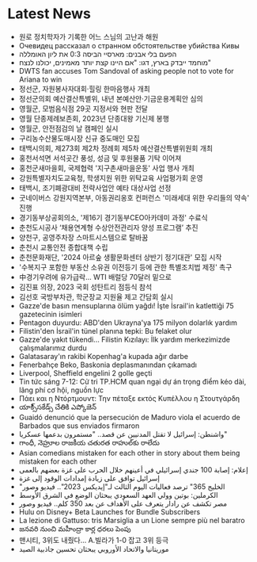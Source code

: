 # Latest News
-  원로 정치학자가 기록한 어느 스님의 고난과 해원
-  Очевидец рассказал о странном обстоятельстве убийства Кивы
-  הפעם בלי אבנים: מארסיי הביסה 0:3 את ליון האומללה
-  מוחמד ייבדק בארץ, דגו: "אם היינו קצת יותר מאמינים, יכולנו לנצח"
-  DWTS fan accuses Tom Sandoval of asking people not to vote for Ariana to win
-  정선군, 자원봉사자대회·힐링 한마음행사 개최
-  정선군의회 예산결산특별위, 내년 본예산안·기금운용계획안 심의
-  영월군, 모범음식점 29곳 지정서와 현판 전달
-  영월 단종제례보존회, 2023년 단종대왕 기신제 봉행
-  영월군, 안전점검의 날 캠페인 실시
-  구리농수산물도매시장 신규 중도매인 모집
-  태백시의회, 제273회 제2차 정례회 제5차 예산결산특별위원회 개최
-  홍천서석면 서석곳간 풍성, 성금 및 후원물품 기탁 이어져
-  홍천군새마을회, 국제협력 '지구촌새마을운동' 사업 행사 개최
-  강원특별자치도교육청, 학생지원 위한 위탁교육 사업평가회 운영
-  태백시, 조기폐광대비 전략사업안 예타 대상사업 선정
-  굿네이버스 강원지역본부, 아동권리옹호 컨퍼런스 '미래세대 위한 우리들의 약속' 진행
-  경기동부상공회의소, '제16기 경기동부CEO아카데미 과정' 수료식
-  춘천도시공사 ‘채용연계형 수상안전관리자 양성 프로그램’ 추진
-  양천구, 공영주차장 스마트시스템으로 탈바꿈
-  춘천시 교통안전 종합대책 수립
-  춘천문화재단, '2024 아르숲 생활문화센터 상반기 정기대관' 모집 시작
-  '수복지구 포함한 부동산 소유권 이전등기 등에 관한 특별조치법 제정' 촉구
-  中경기우려에 유가급락… WTI 배럴당 70달러 밑으로
-  김진표 의장, 2023 국회 성탄트리 점등식 참석
-  김선호 국방부차관, 학군장교 지원율 제고 간담회 실시
-  Gazze'de basın mensuplarına ölüm yağdı! İşte İsrail'in katlettiği 75 gazetecinin isimleri
-  Pentagon duyurdu: ABD'den Ukrayna'ya 175 milyon dolarlık yardım
-  Filistin'den İsrail'in tünel planına tepki: Bu felaket olur
-  Gazze'de yakıt tükendi... Filistin Kızılayı: İlk yardım merkezimizde çalışmalarımız durdu
-  Galatasaray'ın rakibi Kopenhag'a kupada ağır darbe
-  Fenerbahçe Beko, Baskonia deplasmanından çıkamadı
-  Liverpool, Sheffield engelini 2 golle geçti
-  Tin tức sáng 7-12: Cử tri TP.HCM quan ngại dự án trọng điểm kéo dài, lãng phí cơ hội, nguồn lực
-  Πάει και η Ντόρτμουντ: Την πέταξε εκτός Κυπέλλου η Στουτγάρδη
-  యాక్సి్‌సకేడ్స్‌ చేతికి ఎప్కోజెన్‌
-  Guaidó denunció que la persecución de Maduro viola el acuerdo de Barbados que sus enviados firmaron
-  واشنطن: إسرائيل لا تقتل المدنيين عن قصد.. "مستمرون بدعمها عسكريا"
-  గాంధీ, నెహ్రూల రాజకీయ చతురత రాహుల్‌కు రాలేదు
-  Asian comedians mistaken for each other in story about them being mistaken for each other
-  إعلام: إصابة 100 جندي إسرائيلي في أعينهم خلال الحرب على غزة بعضهم بالعمى
-  إسرائيل توافق على زيادة إمدادات الوقود إلى غزة
-  "الخليج 365" ترصد فعاليات اليوم الثالث لـ"إيديكس 2023".. فيديو وصور
-  الكرملين: بوتين وولي العهد السعودي يبحثان الوضع في الشرق الأوسط
-  مصر تكشف عن رادار يتعرف على الأهداف عن بعد 350 كلم.. فيديو وصور
-  Hulu on Disney+ Beta Launches for Bundle Subscribers
-  La lezione di Gattuso: tris Marsiglia a un Lione sempre più nel baratro
-  జనవరి నుంచి మహీంద్రా కార్ల ధరలు పెంపు
-  맨시티, 3위도 내줬다… A.빌라가 1-0 잡고 3위 등극
-  موريتانيا والاتحاد الأوروبي يبحثان تحسين جاذبية الصيد
